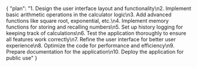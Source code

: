{
  "plan": "1. Design the user interface layout and functionality\n2. Implement basic arithmetic operations in the calculator logic\n3. Add advanced functions like square root, exponential, etc.\n4. Implement memory functions for storing and recalling numbers\n5. Set up history logging for keeping track of calculations\n6. Test the application thoroughly to ensure all features work correctly\n7. Refine the user interface for better user experience\n8. Optimize the code for performance and efficiency\n9. Prepare documentation for the application\n10. Deploy the application for public use"
}